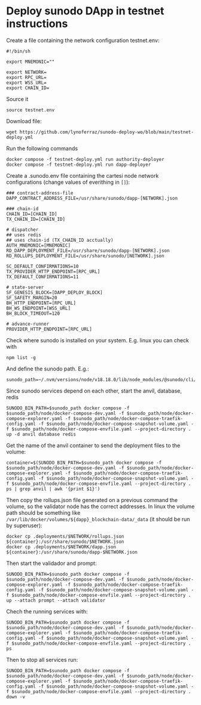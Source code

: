 # Deploy sunodo DApp in testnet instructions

Create a file containing the network configuration testnet.env:

```shell
#!/bin/sh

export MNEMONIC=""

export NETWORK=
export RPC_URL=
export WSS_URL=
export CHAIN_ID=
```

Source it

```shell
source testnet.env
```

Download file:

```shell
wget https://github.com/lynoferraz/sunodo-deploy-wo/blob/main/testnet-deploy.yml
```

Run the following commands

```shell
docker compose -f testnet-deploy.yml run authority-deployer
docker compose -f testnet-deploy.yml run dapp-deployer
```

Create a .sunodo.env file containing the cartesi node network configurations (change values of everithing in `[]`):

```shell
### contract-address-file
DAPP_CONTRACT_ADDRESS_FILE=/usr/share/sunodo/dapp-[NETWORK].json

### chain-id
CHAIN_ID=[CHAIN_ID]
TX_CHAIN_ID=[CHAIN_ID]

# dispatcher
## uses redis
## uses chain-id (TX_CHAIN_ID acctually)
AUTH_MNEMONIC=[MNEMONIC]
RD_DAPP_DEPLOYMENT_FILE=/usr/share/sunodo/dapp-[NETWORK].json
RD_ROLLUPS_DEPLOYMENT_FILE=/usr/share/sunodo/[NETWORK].json

SC_DEFAULT_CONFIRMATIONS=10
TX_PROVIDER_HTTP_ENDPOINT=[RPC_URL]
TX_DEFAULT_CONFIRMATIONS=11

# state-server
SF_GENESIS_BLOCK=[DAPP_DEPLOY_BLOCK]
SF_SAFETY_MARGIN=20
BH_HTTP_ENDPOINT=[RPC_URL]
BH_WS_ENDPOINT=[WSS_URL]
BH_BLOCK_TIMEOUT=120

# advance-runner
PROVIDER_HTTP_ENDPOINT=[RPC_URL]
```

Check where sunodo is installed on your system. E.g. linux you can check with

```shell
npm list -g 
```

And define the sunodo path. E.g.:

```shell
sunodo_path=~/.nvm/versions/node/v18.18.0/lib/node_modules/@sunodo/cli/dist
```

Since sunodo services depend on each other, start the anvil, database, redis

```shell
SUNODO_BIN_PATH=$sunodo_path docker compose -f $sunodo_path/node/docker-compose-dev.yaml -f $sunodo_path/node/docker-compose-explorer.yaml -f $sunodo_path/node/docker-compose-traefik-config.yaml -f $sunodo_path/node/docker-compose-snapshot-volume.yaml -f $sunodo_path/node/docker-compose-envfile.yaml --project-directory . up -d anvil database redis
```

Get the name of the anvil container to send the deployment files to the volume:

```shell
container=$(SUNODO_BIN_PATH=$sunodo_path docker compose -f $sunodo_path/node/docker-compose-dev.yaml -f $sunodo_path/node/docker-compose-explorer.yaml -f $sunodo_path/node/docker-compose-traefik-config.yaml -f $sunodo_path/node/docker-compose-snapshot-volume.yaml -f $sunodo_path/node/docker-compose-envfile.yaml --project-directory . ps | grep anvil | awk '{print $1}')
```

Then copy the rollups.json file generated on a previous command the volume, so the validator node has the correct addresses. In linux the volume path should be something like `/var/lib/docker/volumes/${dapp}_blockchain-data/_data` (it should be run by superuser):

```shell
docker cp .deployments/$NETWORK/rollups.json ${container}:/usr/share/sunodo/$NETWORK.json
docker cp .deployments/$NETWORK/dapp.json ${container}:/usr/share/sunodo/dapp-$NETWORK.json
```

Then start the validador and prompt:

```shell
SUNODO_BIN_PATH=$sunodo_path docker compose -f $sunodo_path/node/docker-compose-dev.yaml -f $sunodo_path/node/docker-compose-explorer.yaml -f $sunodo_path/node/docker-compose-traefik-config.yaml -f $sunodo_path/node/docker-compose-snapshot-volume.yaml -f $sunodo_path/node/docker-compose-envfile.yaml --project-directory . up --attach prompt --attach validator
```

Chech the running services with:

```shell
SUNODO_BIN_PATH=$sunodo_path docker compose -f $sunodo_path/node/docker-compose-dev.yaml -f $sunodo_path/node/docker-compose-explorer.yaml -f $sunodo_path/node/docker-compose-traefik-config.yaml -f $sunodo_path/node/docker-compose-snapshot-volume.yaml -f $sunodo_path/node/docker-compose-envfile.yaml --project-directory . ps
```

Then to stop all services run:

```shell
SUNODO_BIN_PATH=$sunodo_path docker compose -f $sunodo_path/node/docker-compose-dev.yaml -f $sunodo_path/node/docker-compose-explorer.yaml -f $sunodo_path/node/docker-compose-traefik-config.yaml -f $sunodo_path/node/docker-compose-snapshot-volume.yaml -f $sunodo_path/node/docker-compose-envfile.yaml --project-directory . down -v
```
